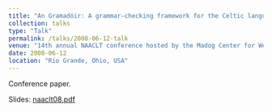 ```yaml
---
title: "An Gramadóir: A grammar-checking framework for the Celtic languages and its applications"
collection: talks
type: "Talk"
permalink: /talks/2008-06-12-talk
venue: "14th annual NAACLT conference hosted by the Madog Center for Welsh Studies, University of Rio Grande"
date: 2008-06-12
location: "Rio Grande, Ohio, USA"
---
```


Conference paper.

Slides: [naaclt08.pdf](/files/naaclt08.pdf)
